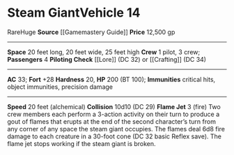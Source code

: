 ﻿---
ac: '33'
burrow_speed: null
climb_speed: null
fly_speed: null
fortitude: '+28'
hardness: '20'
hp: '200'
id: '11'
item_category: Vehicles
land_speed: '20'
level: '14'
max_speed: '20'
name: Steam Giant
price: 12,500 gp
rarity: Rare
reflex: null
resistance: null
school: null
size: Huge
source: '[[DATABASE/source/Gamemastery Guide|Gamemastery Guide]]'
swim_speed: null
trait:
- '[[DATABASE/trait/Rare|Rare]]'
type: Vehicle

---
# Steam Giant<span class="item-type">Vehicle 14</span>

<span class="trait-rare item-trait">Rare</span><span class="trait-size item-trait">Huge</span>
**Source** [[Gamemastery Guide]]
**Price** 12,500 gp

---
**Space** 20 feet long, 20 feet wide, 25 feet high
**Crew** 1 pilot, 3 crew; **Passengers** 4
**Piloting Check** [[Lore]] (DC 32) or [[Crafting]] (DC 34)

---
**AC** 33; **Fort** +28
**Hardness** 20, **HP** 200 (BT 100); **Immunities** critical hits, object immunities, precision damage

---
**Speed** 20 feet (alchemical)
**Collision** 10d10 (DC 29)
**Flame Jet** <span class="action-icon">3</span> (fire) Two crew members each perform a 3-action activity on their turn to produce a gout of flames that erupts at the end of the second character’s turn from any corner of any space the steam giant occupies. The flames deal 6d8 fire damage to each creature in a 30-foot cone (DC 32 basic Reflex save). The flame jet stops working if the steam giant is broken.